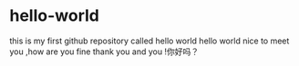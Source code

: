 # hello-world
this is my first github repository called hello world
hello world nice to meet you ,how are you fine thank you and you !你好吗？
